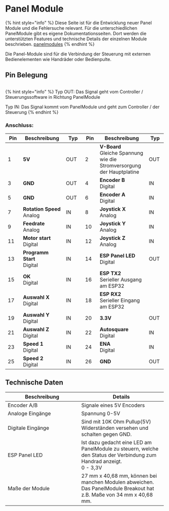# Panel Module

{% hint style="info" %}
Diese Seite ist für die Entwicklung neuer Panel Module und die Fehlersuche relevant.  Für die unterschiedlichen PanelModule gibt es eigene Dokumentationsseiten. Dort werden die unterstützten Features und technische Details der einzelnen Module beschrieben. [panelmodules](../../panelmodules/ "mention")
{% endhint %}

Die Panel-Module sind für die Verbindung der Steuerung mit externen Bedienelementen wie Handräder oder Bedienpulte.

## Pin Belegung

<figure><img src="../../../.gitbook/assets/panel pin map.jpg" alt=""><figcaption></figcaption></figure>

{% hint style="info" %}
Typ OUT: Das Signal geht vom Controller / Steuerungssoftware in Richtung PanelModule

Typ IN: Das Signal kommt vom PanelModule und geht zum Controller / der Steuerung
{% endhint %}

### **Anschluss:**

<table><thead><tr><th width="81">Pin</th><th width="196">Beschreibung</th><th width="111">Typ</th><th width="67">Pin</th><th width="198">Beschreibung</th><th width="69">Typ</th></tr></thead><tbody><tr><td>1</td><td><strong>5V</strong></td><td>OUT</td><td>2</td><td><strong>V-Board</strong><br>Gleiche Spannung wie die Stromversorgung der Hauptplatine</td><td>OUT</td></tr><tr><td>3</td><td><strong>GND</strong></td><td>OUT</td><td>4</td><td><strong>Encoder B</strong><br>Digital</td><td>IN</td></tr><tr><td>5</td><td><strong>GND</strong></td><td>OUT</td><td>6</td><td><strong>Encoder A</strong><br>Digital</td><td>IN</td></tr><tr><td>7</td><td><strong>Rotation Speed</strong><br>Analog</td><td>IN</td><td>8</td><td><strong>Joystick X</strong><br>Analog</td><td>IN</td></tr><tr><td>9</td><td><strong>Feedrate</strong><br>Analog</td><td>IN</td><td>10</td><td><strong>Joystick Y</strong><br>Analog</td><td>IN</td></tr><tr><td>11</td><td><strong>Motor start</strong><br>Digital</td><td>IN</td><td>12</td><td><strong>Joystick Z</strong><br>Analog</td><td>IN</td></tr><tr><td>13</td><td><strong>Programm Start</strong><br>Digital</td><td>IN</td><td>14</td><td><strong>ESP Panel LED</strong><br>Digital</td><td>OUT</td></tr><tr><td>15</td><td><strong>OK</strong><br>Digital</td><td>IN</td><td>16</td><td><strong>ESP TX2</strong><br>Serieller Ausgang am ESP32</td><td></td></tr><tr><td>17</td><td><strong>Auswahl X</strong><br>Digital</td><td>IN</td><td>18</td><td><strong>ESP RX2</strong><br>Serieller Eingang am ESP32</td><td></td></tr><tr><td>19</td><td><strong>Auswahl Y</strong><br>Digital</td><td>IN</td><td>20</td><td><strong>3.3V</strong></td><td>OUT</td></tr><tr><td>21</td><td><strong>Auswahl Z</strong><br>Digital</td><td>IN</td><td>22</td><td><strong>Autosquare</strong><br>Digital</td><td>IN</td></tr><tr><td>23</td><td><strong>Speed 1</strong><br>Digital</td><td>IN</td><td>24</td><td><strong>ENA</strong><br>Digital</td><td>IN</td></tr><tr><td>25</td><td><strong>Speed 2</strong><br>Digital</td><td>IN</td><td>26</td><td><strong>GND</strong></td><td>OUT</td></tr></tbody></table>

## Technische Daten

<table><thead><tr><th width="218">Beschreibung</th><th>Details</th></tr></thead><tbody><tr><td>Encoder A/B</td><td>Signale eines 5V Encoders</td></tr><tr><td>Analoge Eingänge</td><td>Spannung 0-5V</td></tr><tr><td>Digitale Eingänge</td><td>Sind mit 10K Ohm Pullup(5V) Widerständen versehen und schalten gegen GND.</td></tr><tr><td>ESP Panel LED</td><td>Ist dazu gedacht eine LED am PanelModule zu steuern, welche den Status der Verbindung zum Handrad anzeigt.<br>0 - 3,3V</td></tr><tr><td>Maße der Module</td><td>27 mm x 40,68 mm, können bei manchen Modulen abweichen. Das PanelModule Breakout hat z.B. Maße von 34 mm x 40,68 mm.</td></tr></tbody></table>

